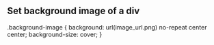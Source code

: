 ## Set background image of a div 
.background-image {
	background: url(image_url.png) no-repeat center center;
	background-size: cover;
}